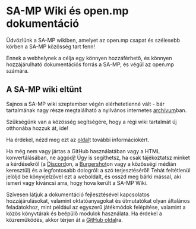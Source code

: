 # SA-MP Wiki és open.mp dokumentáció

Üdvözlünk a SA-MP wikiben, amelyet az open.mp csapat és szélesebb körben a SA-MP közösség tart fenn!

Ennek a webhelynek a célja egy könnyen hozzáférhető, és könnyen hozzájárulható dokumentációs forrás a SA-MP, és végül az open.mp számára.

## A SA-MP wiki eltűnt

Sajnos a SA-MP wiki szeptember végén elérhetetlenné vált - bár tartalmának nagy része megtalálható a nyilvános internetes [archívum](https://web.archive.org/)ban.

Szükségünk van a közösség segítségére, hogy a régi wiki tartalmát új otthonába hozzuk át, ide!

Ha érdekel, nézd meg ezt az [oldal](/docs/translations/hu/meta/Contributing)t további információkért.

Ha még nem vagy jártas a GitHub használatában vagy a HTML konvertálásában, ne aggódj!
Úgy is segíthetsz, ha csak tájékoztatsz minket a kérdésekről (a [Discord](https://discord.com/invite/samp)on, a [Burgershot](https://www.burgershot.gg/)on vagy a közösségi médián keresztül) és a legfontosabb dologról: a szó terjesztéséről!
Tehát feltétlenül jelöljd be könyvjelzővel ezt a weboldalt, és osszd meg bárki mással, aki ismeri vagy kíváncsi arra, hogy hova került a SA-MP Wiki.

Szívesen látjuk a dokumentáció fejlesztésével kapcsolatos hozzájárulásokat, valamint oktatóanyagokat és útmutatókat olyan általános feladatokhoz, mint például az egyszerű játékmódok felépítése, valamint a közös könyvtárak és beépülő modulok használata. Ha érdekel a közreműködés, akkor térjen át a [GitHub oldal](https://github.com/openmultiplayer/web)ra.
